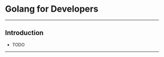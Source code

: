 <!-- .slide: data-background="img/codecentric.png" data-background-size="10%" data-background-position="50% 10%" -->

# Golang for Developers

---

## Introduction
* TODO

---
